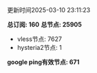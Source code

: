 更新时间2025-03-10 23:11:23

**总订阅: 160**
**总节点: 25905**
- vless节点: 7627
- hysteria2节点: 1

**google ping有效节点: 671**
